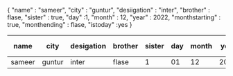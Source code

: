 {
    "name"              : "sameer",
    "city"              : "guntur",
    "desiigation"       : "inter",
    "brother"           : flase,
    "sister"            : true,
    "day"               :1,
    "month"             : 12,
    "year"              : 2022,
    "monthstarting"     : true,
    "monthending"       : flase,
    "istoday"          :yes
}

| name          | city          |desigation | brother | sister | day | month | year | monthstarting | monthending | is today|
| --------------|-------------- |-----------|---------|--------|-----|-------|------|---------------|-------------|---------|
|   sameer      |  guntur       | inter     | flase   |    1   | 01  |12     |2022  | true          |   flase     |     yes |
